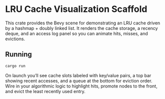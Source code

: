 # LRU Cache Visualization Scaffold

This crate provides the Bevy scene for demonstrating an LRU cache driven by a hashmap + doubly linked list. It renders the cache storage, a recency deque, and an access log panel so you can animate hits, misses, and evictions.

## Running

```sh
cargo run
```

On launch you’ll see cache slots labeled with key/value pairs, a top bar showing recent accesses, and a queue at the bottom for eviction order. Wire in your algorithmic logic to highlight hits, promote nodes to the front, and evict the least recently used entry.
